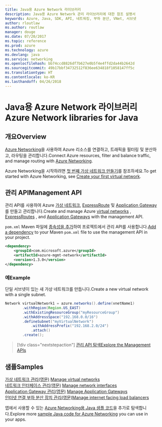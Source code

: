 ```yaml
---
title: Java용 Azure Network 라이브러리
description: Java용 Azure Network 관리 라이브러리에 대한 참조 설명서
keywords: Azure, Java, SDK, API, 네트워킹, 부하 분산, VNet, 서브넷
author: rloutlaw
ms.author: routlaw
manager: douge
ms.date: 07/20/2017
ms.topic: reference
ms.prod: azure
ms.technology: azure
ms.devlang: java
ms.service: networking
ms.openlocfilehash: bb74ccd8826df7b627e0b5f4e4ffd2da44b2642d
ms.sourcegitcommit: 49b17bbf34732512f836ee634818f1058147ff5c
ms.translationtype: HT
ms.contentlocale: ko-KR
ms.lasthandoff: 04/26/2018
---
```

# <a name="azure-network-libraries-for-java"></a><span data-ttu-id="09336-104">Java용 Azure Network 라이브러리</span><span class="sxs-lookup"><span data-stu-id="09336-104">Azure Network libraries for Java</span></span>

## <a name="overview"></a><span data-ttu-id="09336-105">개요</span><span class="sxs-lookup"><span data-stu-id="09336-105">Overview</span></span>

<span data-ttu-id="09336-106">[Azure Networking](/azure/networking/networking-overview)을 사용하여 Azure 리소스를 연결하고, 트래픽을 필터링 및 분산하고, 라우팅을 관리합니다.</span><span class="sxs-lookup"><span data-stu-id="09336-106">Connect Azure resources, filter and balance traffic, and manage routing with [Azure Networking](/azure/networking/networking-overview).</span></span>

<span data-ttu-id="09336-107">Azure Networking을 시작하려면 [첫 번째 가상 네트워크 만들기](/azure/virtual-network/virtual-network-get-started-vnet-subnet)를 참조하세요.</span><span class="sxs-lookup"><span data-stu-id="09336-107">To get started with Azure Networking, see [Create your first virtual network](/azure/virtual-network/virtual-network-get-started-vnet-subnet).</span></span>

## <a name="management-api"></a><span data-ttu-id="09336-108">관리 API</span><span class="sxs-lookup"><span data-stu-id="09336-108">Management API</span></span>

<span data-ttu-id="09336-109">관리 API를 사용하여 Azure [가상 네트워크](/azure/virtual-network/virtual-networks-overview), [ExpressRoute](/azure/expressroute/) 및 [Application Gateway](/azure/application-gateway/)를 만들고 관리합니다.</span><span class="sxs-lookup"><span data-stu-id="09336-109">Create and manage Azure [virtual networks](/azure/virtual-network/virtual-networks-overview) , [ExpressRoutes](/azure/expressroute/) , and [Application Gateways](/azure/application-gateway/) with the management API.</span></span>

<span data-ttu-id="09336-110">`pom.xml` Maven 파일에 [종속성을 추가](https://maven.apache.org/guides/getting-started/index.html#How_do_I_use_external_dependencies)하여 프로젝트에서 관리 API를 사용합니다.</span><span class="sxs-lookup"><span data-stu-id="09336-110">[Add a dependency](https://maven.apache.org/guides/getting-started/index.html#How_do_I_use_external_dependencies) to your Maven `pom.xml` file to use the management API in your project.</span></span>  

```XML
<dependency>
    <groupId>com.microsoft.azure</groupId>
    <artifactId>azure-mgmt-network</artifactId>
    <version>1.3.0</version>
</dependency>
```   

### <a name="example"></a><span data-ttu-id="09336-111">예</span><span class="sxs-lookup"><span data-stu-id="09336-111">Example</span></span>

<span data-ttu-id="09336-112">단일 서브넷이 있는 새 가상 네트워크를 만듭니다.</span><span class="sxs-lookup"><span data-stu-id="09336-112">Create a new virtual network with a single subnet.</span></span>

```java
Network virtualNetwork1 = azure.networks().define(vnetName1)
        .withRegion(Region.US_EAST)
        .withExistingResourceGroup("myResourceGroup")
        .withAddressSpace("192.168.0.0/16")
        .defineSubnet("myVirtualNetwork")
            .withAddressPrefix("192.168.2.0/24")
            .attach()
        .create();
```

> [!div class="nextstepaction"]
> [<span data-ttu-id="09336-113">관리 API 탐색</span><span class="sxs-lookup"><span data-stu-id="09336-113">Explore the Management APIs</span></span>](/java/api/overview/azure/networking/management)

## <a name="samples"></a><span data-ttu-id="09336-114">샘플</span><span class="sxs-lookup"><span data-stu-id="09336-114">Samples</span></span>

<span data-ttu-id="09336-115">[가상 네트워크 관리(영문)](https://github.com/Azure-Samples/network-java-manage-virtual-network) </span><span class="sxs-lookup"><span data-stu-id="09336-115">[Manage virtual networks](https://github.com/Azure-Samples/network-java-manage-virtual-network) </span></span>  
<span data-ttu-id="09336-116">[네트워크 인터페이스 관리(영문)](https://github.com/Azure-Samples/network-java-manage-network-interface) </span><span class="sxs-lookup"><span data-stu-id="09336-116">[Manage network interfaces](https://github.com/Azure-Samples/network-java-manage-network-interface) </span></span>  
<span data-ttu-id="09336-117">[Application Gateway 관리(영문)](https://github.com/Azure-Samples/application-gateway-java-manage-simple-application-gateways) </span><span class="sxs-lookup"><span data-stu-id="09336-117">[Manage Application Gateways](https://github.com/Azure-Samples/application-gateway-java-manage-simple-application-gateways) </span></span>  
[<span data-ttu-id="09336-118">인터넷 연결 부하 분산 장치 관리(영문)</span><span class="sxs-lookup"><span data-stu-id="09336-118">Manage internet facing load balancers</span></span>](https://github.com/Azure-Samples/network-java-manage-internet-facing-load-balancers)   

<span data-ttu-id="09336-119">앱에서 사용할 수 있는 [Azure Networking용 Java 샘플 코드](https://azure.microsoft.com/resources/samples/?platform=java&term=network)을 추가로 탐색합니다.</span><span class="sxs-lookup"><span data-stu-id="09336-119">Explore more [sample Java code for Azure Networking](https://azure.microsoft.com/resources/samples/?platform=java&term=network) you can use in your apps.</span></span>
